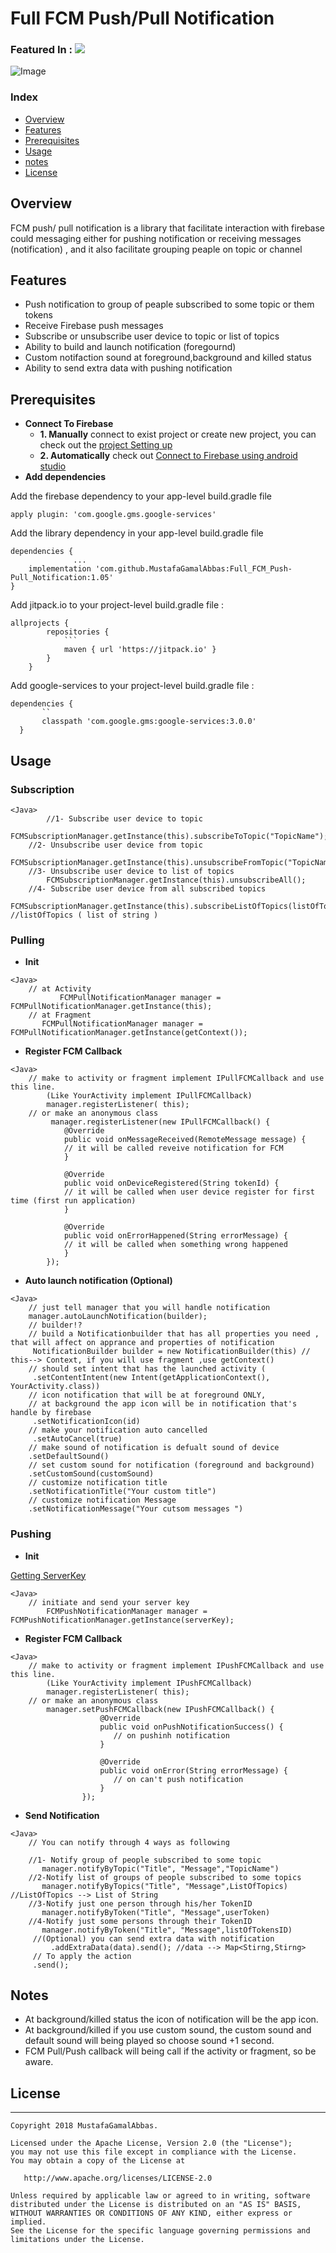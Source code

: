 # Full FCM Push/Pull Notification
### Featured In : [![](https://jitpack.io/v/MustafaGamalAbbas/Full_FCM_Push-Pull_Notification.svg)](https://jitpack.io/#MustafaGamalAbbas/Full_FCM_Push-Pull_Notification)

![Image](img/firebase_.png)
### Index 
* [Overview](#overview)
* [Features](#features)
* [Prerequisites](#prerequisites)
* [Usage](#usage)
* [notes](#notes)
* [License](#license)


## Overview
FCM push/ pull notification is a library that facilitate interaction with firebase could messaging either for pushing notification or receiving messages (notification) , and it also facilitate grouping peaple on topic or channel 
## Features
* Push notification to group of peaple subscribed to some topic or them tokens 
* Receive Firebase push messages 
* Subscribe or unsubscribe user device to topic or list of topics 
* Ability to build and launch notification (foregournd)
* Custom notifaction sound at foreground,background and killed status 
* Ability to send extra data with pushing notification 

## Prerequisites
* **Connect To Firebase** 
	* **1. Manually**
			 connect to exist project or create new project,
			 you can check out the [project Setting up](https://console.firebase.google.com/)
 	* **2. Automatically**
			 check out [Connect to Firebase using android studio](https://developer.android.com/studio/write/firebase)
* **Add dependencies**  

Add the firebase dependency to your app-level build.gradle file

```
apply plugin: 'com.google.gms.google-services'
```
Add the library dependency in your app-level build.gradle file 
```
dependencies {
              ...
    implementation 'com.github.MustafaGamalAbbas:Full_FCM_Push-Pull_Notification:1.05'
}
```
Add jitpack.io to your project-level build.gradle file  :
```
allprojects {
  		repositories {
  			```
  			maven { url 'https://jitpack.io' }
  		}
  	}
```
Add google-services to your project-level build.gradle file  :
```
dependencies {
       ``
       classpath 'com.google.gms:google-services:3.0.0'
  }
```
 
  

## Usage
### Subscription
```
<Java>
        //1- Subscribe user device to topic
		FCMSubscriptionManager.getInstance(this).subscribeToTopic("TopicName");
	//2- Unsubscribe user device from topic 
	        FCMSubscriptionManager.getInstance(this).unsubscribeFromTopic("TopicName");
	//3- Unsubscribe user device to list of topics 
		FCMSubscriptionManager.getInstance(this).unsubscribeAll();
	//4- Subscribe user device from all subscribed topics
		FCMSubscriptionManager.getInstance(this).subscribeListOfTopics(listOfTopics) //listOfTopics ( list of string )

```
### Pulling 
* **Init** 
```
<Java>
	// at Activity 
           FCMPullNotificationManager manager = FCMPullNotificationManager.getInstance(this);
	// at Fragment 
	   FCMPullNotificationManager manager = FCMPullNotificationManager.getInstance(getContext());
```
* **Register FCM Callback** 
```
<Java>
	// make to activity or fragment implement IPullFCMCallback and use this line. 
		(Like YourActivity implement IPullFCMCallback) 
	 	manager.registerListener( this);
	// or make an anonymous class 
		 manager.registerListener(new IPullFCMCallback() {
		    @Override
		    public void onMessageReceived(RemoteMessage message) {
			// it will be called reveive notification for FCM 
		    }

		    @Override
		    public void onDeviceRegistered(String tokenId) {
			// it will be called when user device register for first time (first run application) 
		    }

		    @Override
		    public void onErrorHappened(String errorMessage) {
			// it will be called when something wrong happened 
		    }
        });
```
* **Auto launch notification (Optional)** 
```
<Java>
	// just tell manager that you will handle notification
 	manager.autoLaunchNotification(builder);
	// builder!? 
	// build a Notificationbuilder that has all properties you need , that will affect on apprance and properties of notification 
 	 NotificationBuilder builder = new NotificationBuilder(this) // this--> Context, if you will use fragment ,use getContext()
	// should set intent that has the launched activity (
	 .setContentIntent(new Intent(getApplicationContext(), YourActivity.class))
	// icon notification that will be at foreground ONLY, 
	// at background the app icon will be in notification that's handle by firebase
	 .setNotificationIcon(id)
	// make your notification auto cancelled 
	 .setAutoCancel(true)
	// make sound of notification is defualt sound of device 
	.setDefaultSound()
	// set custom sound for notification (foreground and background)
	.setCustomSound(customSound)
	// customize notification title 
	.setNotificationTitle("Your custom title")
	// customize notification Message
	.setNotificationMessage("Your cutsom messages ")
```
### Pushing 
* **Init** 

[Getting ServerKey](https://stackoverflow.com/questions/37427709/firebase-messaging-where-to-get-server-key?utm_medium=organic&utm_source=google_rich_qa&utm_campaign=google_rich_qa)
```
<Java>
	// initiate and send your server key 
    	FCMPushNotificationManager manager = FCMPushNotificationManager.getInstance(serverKey);
```
* **Register FCM Callback** 
```
<Java>
	// make to activity or fragment implement IPushFCMCallback and use this line. 
		(Like YourActivity implement IPushFCMCallback) 
	 	manager.registerListener( this);
	// or make an anonymous class 
		manager.setPushFCMCallback(new IPushFCMCallback() {
                    @Override
                    public void onPushNotificationSuccess() {
                       // on pushinh notification  
                    }

                    @Override
                    public void onError(String errorMessage) {
                       // on can't push notification  
                    }
                });
```
* **Send Notification** 

```
<Java>
	// You can notify through 4 ways as following 
	
	//1- Notify group of people subscribed to some topic
	   manager.notifyByTopic("Title", "Message","TopicName")
	//2-Notify list of groups of people subscribed to some topics
	   manager.notifyByTopics("Title", "Message",ListOfTopics) //ListOfTopics --> List of String 
	//3-Notify just one person through his/her TokenID
	   manager.notifyByToken("Title", "Message",userToken)
	//4-Notify just some persons through their TokenID
	   manager.notifyByToken("Title", "Message",listOfTokensID) 
	 //(Optional) you can send extra data with notification    
         .addExtraData(data).send(); //data --> Map<Stirng,Stirng>
	 // To apply the action 
	 .send();
```
## Notes
* At background/killed status the icon of notification will be the app icon. 
* At background/killed if you use custom sound, the custom sound and default sound will being played so choose sound +1 second.
* FCM Pull/Push callback will being call if the activity or fragment, so be aware.
	
## License
--------


    Copyright 2018 MustafaGamalAbbas.

    Licensed under the Apache License, Version 2.0 (the "License");
    you may not use this file except in compliance with the License.
    You may obtain a copy of the License at

       http://www.apache.org/licenses/LICENSE-2.0

    Unless required by applicable law or agreed to in writing, software
    distributed under the License is distributed on an "AS IS" BASIS,
    WITHOUT WARRANTIES OR CONDITIONS OF ANY KIND, either express or implied.
    See the License for the specific language governing permissions and
    limitations under the License.
